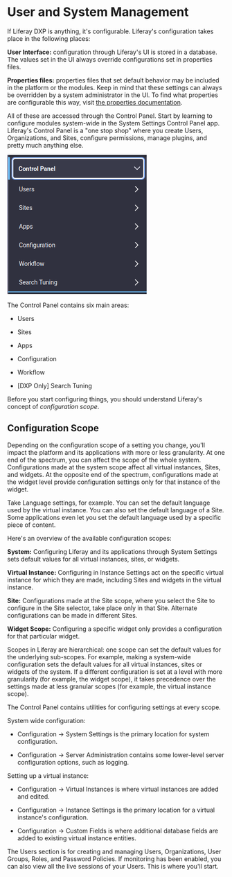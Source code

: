 # User and System Management

If Liferay DXP is anything, it's configurable. Liferay's configuration takes place in the following places: 

**User Interface:** configuration through Liferay's UI is stored in a database. The values set in the UI always override configurations set in properties files.

**Properties files:** properties files that set default behavior may be included in the platform or the modules. Keep in mind that these settings can always be overridden by a system administrator in the UI. To find what properties are configurable this way, visit [the properties documentation](https://docs.liferay.com/portal/7.2-latest/propertiesdoc).

All of these are accessed through the Control Panel. Start by learning to configure modules system-wide in the System Settings Control Panel app. Liferay's Control Panel is a "one stop shop" where you create Users, Organizations, and Sites, configure permissions, manage plugins, and pretty much anything else.

![Administrators can access the Control Panel from the Product Menu.](./images/01.png)

The Control Panel contains six main areas: 

- Users 

- Sites

- Apps

- Configuration

- Workflow

- [DXP Only] Search Tuning

Before you start configuring things, you should understand Liferay's concept of *configuration scope*. 

## Configuration Scope

Depending on the configuration scope of a setting you change, you'll impact the platform and its applications with more or less granularity. At one end of the spectrum, you can affect the scope of the whole system. Configurations made at the system scope affect all virtual instances, Sites, and widgets. At the opposite end of the spectrum, configurations made at the widget level provide configuration settings only for that instance of the widget. 

Take Language settings, for example. You can set the default language used by the virtual instance. You can also set the default language of a Site. Some applications even let you set the default language used by a specific piece of content. 

Here's an overview of the available configuration scopes:

**System:** Configuring Liferay and its applications through System Settings sets default values for all virtual instances, sites, or widgets.

**Virtual Instance:** Configuring in Instance Settings act on the specific virtual instance for which they are made, including Sites and widgets in the virtual instance.

**Site:** Configurations made at the Site scope, where you select the Site to configure in the Site selector, take place only in that Site. Alternate configurations can be made in different Sites.

**Widget Scope:** Configuring a specific widget only provides a configuration for that particular widget.

Scopes in Liferay are hierarchical: one scope can set the default values for the underlying sub-scopes. For example, making a system-wide configuration sets the default values for all virtual instances, sites or widgets of the system. If a different configuration is set at a level with more granularity (for example, the widget scope), it takes precedence over the settings made at less granular scopes (for example, the virtual instance scope).

The Control Panel contains utilities for configuring settings at every scope. 

System wide configuration:

- Configuration &rarr; System Settings is the primary location for system configuration.

- Configuration &rarr; Server Administration contains some lower-level server configuration options, such as logging.

Setting up a virtual instance:

- Configuration &rarr; Virtual Instances is where virtual instances are added and edited.

- Configuration &rarr; Instance Settings is the primary location for a virtual instance's configuration.

- Configuration &rarr; Custom Fields is where additional database fields are added to existing virtual instance entities.

The Users section is for creating and managing Users, Organizations, User Groups, Roles, and Password Policies. If monitoring has been enabled, you can also view all the live sessions of your Users. This is where you'll start.
